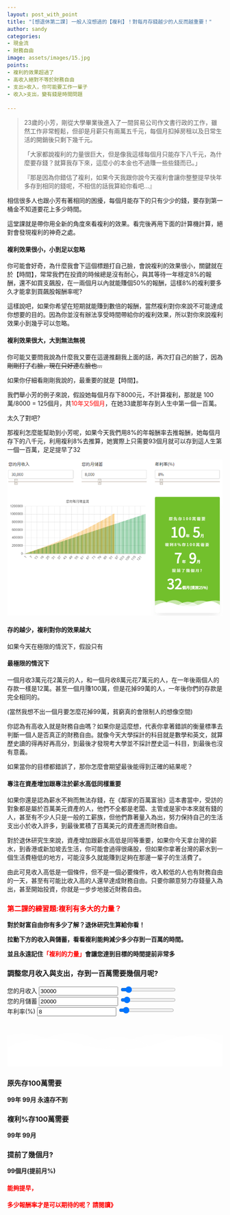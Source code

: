 ```yaml
---
layout: post_with_point
title: "[想退休第二課] 一般人沒想過的【複利】！對每月存錢越少的人反而越重要！"
author: sandy
categories:
- 現金流
- 財務自由
image: assets/images/15.jpg
points:
- 複利的效果超過了
- 高收入絕對不等於財務自由
- 支出>收入，你可能要工作一輩子
- 收入>支出，變有錢是時間問題

---
```

> 23歲的小芳，剛從大學畢業後進入了一間貿易公司作文書行政的工作，雖然工作非常輕鬆，但卻是月薪只有兩萬五千元，每個月扣掉房租以及日常生活的開銷後只剩下幾千元。
>
> 「大家都說複利的力量很巨大，但是像我這樣每個月只能存下八千元，為什麼要存錢？就算我存下來，這麼小的本金也不過賺一些些錢而已。」
>
> 『那是因為你錯估了複利，如果今天我跟你說今天複利會讓你整整提早快年多存到相同的錢呢，不相信的話我算給你看吧...』

相信很多人也跟小芳有著相同的困擾，每個月能存下的只有少少的錢，要存到第一桶金不知道要花上多少時間。

這堂課就是帶你用全新的角度來看複利的效果。看完後再用下面的計算機計算，絕對會發現複利的神奇之處。

#### 複利效果很小，小到足以忽略

你可能會好奇，為什麼我會下這個標題打自己臉，會說複利的效果很小，關鍵就在於【時間】，常常我們在投資的時候總是沒有耐心，與其等待一年穩定8%的報酬，還不如買支飆股，在一兩個月以內就能賺個50%的報酬，這樣8%的複利要多久才能拿到買飆股報酬率呢?

這樣說吧，如果你希望在短期就能賺到數倍的報酬，當然複利對你來說不可能達成你想要的目的。因為你並沒有辦法享受時間帶給你的複利效果，所以對你來說複利效果小到幾乎可以忽略。

#### 複利效果很大，大到無法無視

你可能又要問我說為什麼我又要在這邊推翻我上面的話，再次打自己的臉了，因為~~剛剛打了右臉，現在只好連左臉也...~~

如果你仔細看剛剛我說的，最重要的就是【時間】。

我們舉小芳的例子來說，假設她每個月存下8000元，不計算複利，那就是 100萬/8000 = 125個月，共<font color="red">10年又5個月</font>，在她33歲那年存到人生中第一個一百萬。

太久了對吧?

那複利怎麼能幫助到小芳呢，如果今天我們用8%的年報酬率去推報酬，她每個月存下的八千元，利用複利8%去推算，她實際上只需要93個月就可以存到這人生第一個一百萬，足足提早了32

![](/uploads/第二課1.PNG)

#### 存的越少，複利對你的效果越大

如果今天在極限的情況下，假設只有

#### 最極限的情況下

一個月收3萬元花2萬元的人，和一個月收8萬元花7萬元的人，在一年後兩個人的存款一樣是12萬。甚至一個月賺100萬，但是花掉99萬的人，一年後你們的存款是完全相同的。

(當然我想不出一個月要怎麼花掉99萬，貧窮真的會限制人的想像空間)

你認為有高收入就是財務自由嗎？如果你是這麼想，代表你拿著錯誤的衡量標準去判斷一個人是否真正的財務自由。就像今天大學採計的科目就是數學和英文，就算歷史讀的得再好再高分，到最後才發現考大學並不採計歷史這一科目，到最後也沒有意義。

如果當你的目標都錯誤了，那你怎麼會期望最後能得到正確的結果呢？

#### 專注在資產增加跟專注於薪水高低同樣重要

如果你還是認為薪水不夠而無法存錢，在《鄰家的百萬富翁》這本書當中，受訪的對象都是屬於百萬美元資產的人，他們不全都是老闆、主管或是家中本來就有錢的人，甚至有不少人只是一般的工薪族，但他們靠著量入為出，努力保持自己的生活支出小於收入許多，到最後累積了百萬美元的資產進而財務自由。

對於退休研究生來說，資產增加跟薪水高低是同等重要，如果你今天拿台灣的薪水，到香港或新加坡去生活，你可能會過得很痛股，但如果你拿著台灣的薪水到一個生活費極低的地方，可能沒多久就能賺到足夠在那邊一輩子的生活費了。

由此可見收入高低是一個條件，但不是一個必要條件，收入較低的人也有財務自由的一天，甚至有可能比收入高的人還早達成財務自由。只要你願意努力存錢量入為出，甚至開始投資，你就是一步步地接近財務自由。

### <font color="red">第二課的練習題:複利有多大的力量？</font>

**對於財富自由你有多少了解？退休研究生算給你看！**

**拉動下方的收入與儲蓄，看看複利能夠減少多少存到一百萬的時間。**

**並且永遠記住<font color="red">「複利的力量」</font>會讓您達到目標的時間提前非常多**

<div class="card g-brd-teal rounded-0 mt-2">
<h3 class="card-header h5 text-white g-bg-teal g-brd-transparent rounded-0"> 調整您月收入與支出，存到一百萬需要幾個月呢? </h3>
<div class="row card-block">
<div class="col-sm-4">
<div class="form-group"> <label for="myinput">您的月收入</label> <input type="text" id="income" class="form-control currency" value="30000" min="0" max="300000" oninput="income_slider.value=income.value"> <input type="range" id="income_slider" class="form-control-range" value="30000" min="0" max="300000" oninput="income.value=income_slider.value"> <small></small> </div>
</div>
<div class="col-sm-4">
<div class="form-group"> <label for="myinput">您的月儲蓄</label> <input type="text" id="saving" class="form-control currency" value="20000" min="0" max="300000" oninput="saving_slider.value=saving.value"> <input type="range" id="saving_slider" class="form-control-range" value="20000" min="0" max="300000" oninput="saving.value=saving_slider.value"> <small></small> </div>
</div>
<div class="col-sm-4">
<div class="form-group"> <label for="myinput">年利率(%)</label> <input type="text" id="apy" class="form-control percent" value="8" min="0" max="100" oninput="apy_slider.value=apy.value"> <input type="range" id="apy_slider" class="form-control-range" value="8" min="0" max="100" oninput="apy.value=apy_slider.value"> <small></small> </div>
</div>
</div>
<div class="row card-block">
<div class="col-md-8" id="chartHere"> <canvas id="myChart"></canvas> </div>
<div class="col-md-4">
<!-- Article -->
<div class="u-shadow-v21 u-shadow-v21--hover g-bg-white text-center g-overflow-hidden g-rounded-4 g-pos-rel g-z-index-2 g-cursor-pointer g-transition-0_3">
<div class="g-bg-primary g-pos-rel g-px-20 g-py-70"> <svg class="g-pos-abs g-bottom-0 g-left-0 g-right-0" version="1.1" preserveAspectRatio="none" xmlns="http://www.w3.org/2000/svg" xmlns:xlink="http://www.w3.org/1999/xlink" width="100%" height="70px" viewBox="0 0 300 70">
<path d="M30.913,43.944c0,0,42.911-34.464,87.51-14.191c77.31,35.14,113.304-1.952,146.638-4.729 c48.654-4.056,69.94,16.218,69.94,16.218v54.396H30.913V43.944z" opacity="0.6" fill="#ffffff"></path>
<path d="M-35.667,44.628c0,0,42.91-34.463,87.51-14.191c77.31,35.141,113.304-1.952,146.639-4.729 c48.653-4.055,69.939,16.218,69.939,16.218v54.396H-35.667V44.628z" opacity="0.6" fill="#ffffff"></path>
<path d="M43.415,98.342c0,0,48.283-68.927,109.133-68.927c65.886,0,97.983,67.914,97.983,67.914v3.716 H42.401L43.415,98.342z" opacity="0.7" fill="#ffffff"></path>
<path d="M-34.667,62.998c0,0,56-45.667,120.316-27.839C167.484,57.842,197,41.332,232.286,30.428 c53.07-16.399,104.047,36.903,104.047,36.903l1.333,36.667l-372-2.954L-34.667,62.998z" fill="#ffffff"></path>
</svg>
<h3 class="h6 text-uppercase g-color-white-opacity-0_8 g-letter-spacing-3 g-mb-20">原先存100萬需要</h3> <strong class="d-block g-color-white g-font-size-50 g-line-height-0_7 g-mb-20"> <span id="year_block"><span id="years">99</span><span class="g-font-size-default">年</span></span> <span id="month_block"><span id="months">99</span><span class="g-font-size-default">月</span></span> <span id="never" class="g-font-size-30 g-color-red">永遠存不到</span> </strong>
<h3 class="h6 text-uppercase g-color-white-opacity-0_8 g-letter-spacing-3 g-mb-20">複利<span id="apy_span"></span>%存100萬需要</h3> <strong class="d-block g-color-white g-font-size-50 g-line-height-0_7 g-mb-20"> <span id="apy_year_block"><span id="apy_years">99</span><span class="g-font-size-default">年</span></span> <span id="apy_month_block"><span id="apy_months">99</span><span class="g-font-size-default">月</span></span> </strong>
<h3 class="h6 text-uppercase g-color-white-opacity-0_8 g-letter-spacing-3 g-mb-20">提前了幾個月?</h3> <strong class="d-block g-color-white g-font-size-50 g-line-height-0_7 g-mb-20"> <span id="early_months">99</span><span class="g-font-size-default">個月</span><span class="g-font-size-default">(提前<span id="early_percent">月</span>%)</span></strong>
</div>
</div> <!-- End Article -->
</div>
</div>
</div>

#### <font color="red">能夠提早，</font>

#### <font color="red">多少報酬率才是可以期待的呢？ 請閱讀》</font>

<script type="text/javascript">
$(document).ready(function() {

    $('[data-toggle="tooltip"]').tooltip();
    Calculate();
    
    $(".form-control-range").change(function() {
        Calculate();
    });
    $('.form-control').bind("change", function() {
        Calculate(); 
    });
    
    $('.currency').mask("#,##0", { reverse: true });
    $('.percent').mask("#,##0%", { reverse: true });

});

function Calculate() {

    var income = accounting.unformat($("#income").val());
    $("#saving").prop("max", income);
    $("#saving_slider").prop("max", income);
    var saving = accounting.unformat($("#saving").val());
    var apy = 1+(accounting.unformat($("#apy").val())/100);

//    alert(apy);
var cashflow = saving;

    $("#cashflow").html(cashflow);
    
    if (cashflow > 0) {
    
        $("#never").hide();
    
        total_month = Math.ceil(1000000 / cashflow);
        years = Math.floor(total_month / 12)
        months = total_month % 12;
        if (years > 0) {
            $("#year_block").show();
            $("#years").html(years);
        } else {
            $("#year_block").hide();
            $("#years").html(years);
        }
        if (months > 0) {
            $("#month_block").show();
            $("#months").html(months);
        } else {
            $("#month_block").hide();
            $("#months").html(months);
        }
    } else {
        $("#year_block").hide();
        $("#month_block").hide();
        $("#never").show();
    }
    
    
    var labels_months = [];
    labels_months.length = 0;
    for(i=1;i<=total_month;i++){
        labels_months.push(i);
    }
    
    var summary = 0;
    
    var result_with_apy = [];
    result_with_apy.length = 0;
    var month_apy = Math.pow(apy,1/12);
    for(i=1;i<=total_month;i++){
        summary *= month_apy;
        summary += saving;
        result_with_apy.push(summary);
        if(summary>=1000000){
            total_month_apy = i;
            break;
        }
    }
    
    $("#apy_span").html(accounting.unformat($("#apy").val()));
    years = Math.floor(total_month_apy / 12)
    months = total_month_apy % 12;
    
    if (years > 0) {
        $("#apy_year_block").show();
        $("#apy_years").html(years);
    } else {
        $("#apy_year_block").hide();
        $("#apy_years").html(years);
    }
    if (months > 0) {
        $("#apy_month_block").show();
        $("#apy_months").html(months);
    } else {
        $("#apy_month_block").hide();
        $("#apy_months").html(months);
    }
    
    $("#early_months").html(total_month - total_month_apy);
    $("#early_percent").html(Math.floor(((total_month - total_month_apy)/total_month)*100));
    
    
    var result_without_apy = [];
    result_without_apy.length = 0;
    summary = 0;
    for(i=1;i<=total_month;i++){
        summary += saving;
        result_without_apy.push(summary);
    }
    
    
    $("#chartHere").html('<canvas id="myChart"></canvas>');
    
    var ctx = document.getElementById('myChart').getContext('2d');
    window.myChart = new Chart(ctx, {
        type: 'bar',
        data: {
            labels: labels_months,
            datasets: [{
                label: "有複利",
                backgroundColor: "#f6a41c",
                data: result_with_apy
            },{
                label: "無複利",
                backgroundColor: "#0d963d",
                data: result_without_apy
            }]
        },
        options: {
            legend: { display: false },
            title: {
                display: true,
                text: '您的每月現金流'
            },
            scales: {
                yAxes: [{
                    ticks: {
                        beginAtZero: true
                    }
                }]
            },
            tooltips: {
                mode: 'index',
                intersect: true,
              
                callbacks: {
    
                    title: function (tooltipItem, data) {

//                      console.log(tooltipItem);

                      return "第"+tooltipItem[0].label+"個月";
                       
                    }
                }
            }           
    
        }
    });

/*
window.myChart.data.label = labels_months;
window.myChart.data.datasets.data = result_with_apy;
window.myChart.update();*/

}
</script>